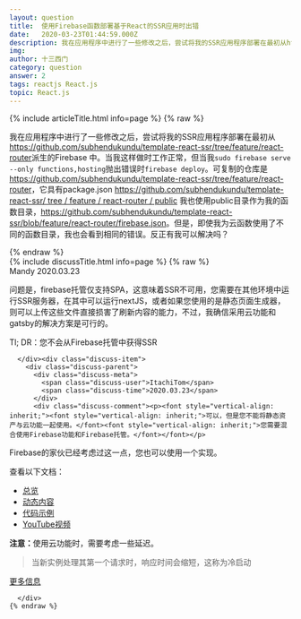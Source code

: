 ```yaml
---
layout: question
title:  使用Firebase函数部署基于React的SSR应用时出错
date:   2020-03-23T01:44:59.000Z
description: 我在应用程序中进行了一些修改之后，尝试将我的SSR应用程序部署在最初从https //github.com/subhendukundu/template-...
img: 
author: 十三西门
category: question
answer: 2
tags: reactjs React.js
topic: React.js
---
```

<div class="article-root">
  <div class="article">
    {% include articleTitle.html info=page %}
    {% raw %}
    <div class="article-content"><p><font style="vertical-align: inherit;"><font style="vertical-align: inherit;">我在应用程序中</font><font style="vertical-align: inherit;">进行了一些修改之后，</font><font style="vertical-align: inherit;">尝试将我的SSR应用程序部署在最初从</font></font><a href="https://github.com/subhendukundu/template-react-ssr/tree/feature/react-router" rel="nofollow noreferrer"><font style="vertical-align: inherit;"><font style="vertical-align: inherit;">https://github.com/subhendukundu/template-react-ssr/tree/feature/react-router</font></font></a><font style="vertical-align: inherit;"><font style="vertical-align: inherit;">派生的Firebase </font><font style="vertical-align: inherit;">中。</font><font style="vertical-align: inherit;">当我这样做时工作正常，但当我</font></font><code>sudo firebase serve --only functions,hosting</code><font style="vertical-align: inherit;"><font style="vertical-align: inherit;">抛出错误时</font></font><code>firebase deploy</code><font style="vertical-align: inherit;"><font style="vertical-align: inherit;">。</font><font style="vertical-align: inherit;">可复制的仓库是</font></font><a href="https://github.com/subhendukundu/template-react-ssr/tree/feature/react-router" rel="nofollow noreferrer"><font style="vertical-align: inherit;"><font style="vertical-align: inherit;">https://github.com/subhendukundu/template-react-ssr/tree/feature/react-router</font></font></a><font style="vertical-align: inherit;"><font style="vertical-align: inherit;">，它具有package.json </font></font><a href="https://github.com/subhendukundu/template-react-ssr/tree/feature/react-router/public" rel="nofollow noreferrer"><font style="vertical-align: inherit;"><font style="vertical-align: inherit;">https://github.com/subhendukundu/template-react-ssr/ tree / feature / react-router / public</font></font></a><font style="vertical-align: inherit;"><font style="vertical-align: inherit;"> 
我也使用public目录作为我的函数目录，</font></font><a href="https://github.com/subhendukundu/template-react-ssr/blob/feature/react-router/firebase.json" rel="nofollow noreferrer"><font style="vertical-align: inherit;"><font style="vertical-align: inherit;">https://github.com/subhendukundu/template-react-ssr/blob/feature/react-router/firebase.json</font></font></a><font style="vertical-align: inherit;"><font style="vertical-align: inherit;">。</font><font style="vertical-align: inherit;">但是，即使我为云函数使用了不同的函数目录，我也会看到相同的错误。</font><font style="vertical-align: inherit;">反正有我可以解决吗？</font></font></p></div>
    {% endraw %}
  </div>

  <div class="discuss-wrapper">
    {% include discussTitle.html info=page %}
    {% raw %}
    <div class="discuss-item">
        <div class="discuss-parent">
          <div class="discuss-meta">
            <span class="discuss-user">Mandy</span>
            <span class="discuss-time">2020.03.23</span>
          </div>
          <div class="discuss-comment"><p><font style="vertical-align: inherit;"><font style="vertical-align: inherit;">问题是，firebase托管仅支持SPA，这意味着SSR不可用，您需要在其他环境中运行SSR服务器，在其中可以运行nextJS，或者如果您使用的是静态页面生成器，则可以上传这些文件直接损害了刷新内容的能力，不过，我确信采用云功能和gatsby的解决方案是可行的。</font></font></p>

<p><font style="vertical-align: inherit;"><font style="vertical-align: inherit;">Tl; DR：您不会从Firebase托管中获得SSR</font></font></p></div>
        </div>
        
      </div><div class="discuss-item">
        <div class="discuss-parent">
          <div class="discuss-meta">
            <span class="discuss-user">ItachiTom</span>
            <span class="discuss-time">2020.03.23</span>
          </div>
          <div class="discuss-comment"><p><font style="vertical-align: inherit;"><font style="vertical-align: inherit;">可以，但是您不能将静态资产与云功能一起使用。</font><font style="vertical-align: inherit;">您需要混合使用Firebase功能和Firebase托管。</font></font></p>

<p><font style="vertical-align: inherit;"><font style="vertical-align: inherit;">Firebase的家伙已经考虑过这一点，您也可以使用一个实现。  </font></font></p>

<p><font style="vertical-align: inherit;"><font style="vertical-align: inherit;">查看以下文档： </font></font></p>

<ul>
<li><a href="https://firebase.google.com/docs/hosting/serverless-overview" rel="nofollow noreferrer"><font style="vertical-align: inherit;"><font style="vertical-align: inherit;">总览</font></font></a></li>
<li><a href="https://firebase.google.com/docs/hosting/functions" rel="nofollow noreferrer"><font style="vertical-align: inherit;"><font style="vertical-align: inherit;">动态内容</font></font></a></li>
<li><a href="https://github.com/firebase/functions-samples/tree/Node-8/isomorphic-react-app" rel="nofollow noreferrer"><font style="vertical-align: inherit;"><font style="vertical-align: inherit;">代码示例</font></font></a></li>
<li><a href="https://www.youtube.com/watch?v=82tZAPMHfT4" rel="nofollow noreferrer"><font style="vertical-align: inherit;"><font style="vertical-align: inherit;">YouTube视频</font></font></a></li>
</ul>

<p><strong><font style="vertical-align: inherit;"><font style="vertical-align: inherit;">注意：</font></font></strong><font style="vertical-align: inherit;"><font style="vertical-align: inherit;">使用云功能时，需要考虑一些延迟。</font></font></p>

<blockquote>
  <p><font style="vertical-align: inherit;"><font style="vertical-align: inherit;">当新实例处理其第一个请求时，响应时间会缩短，这称为冷启动</font></font></p>
</blockquote>

<p><a href="https://mikhail.io/serverless/coldstarts/gcp/" rel="nofollow noreferrer"><font style="vertical-align: inherit;"><font style="vertical-align: inherit;">更多信息</font></font></a></p></div>
        </div>
        
      </div>
    {% endraw %}
  </div>
<div>
